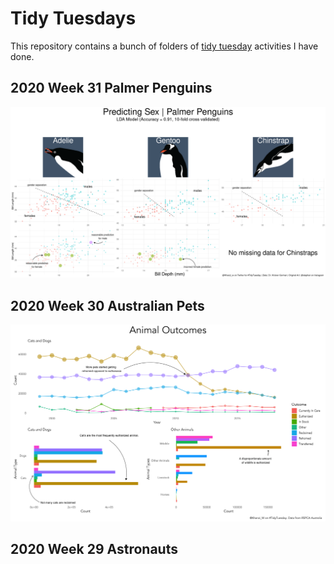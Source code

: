 # Tidy Tuesdays

This repository contains a bunch of folders of [tidy tuesday](https://github.com/rfordatascience/tidytuesday) activities I have done.

## 2020 Week 31 Palmer Penguins

![](2020-07-28/penguins.png)

## 2020 Week 30 Australian Pets

![](https://github.com/Khanzi/tidy-tuesdays/blob/master/2020-07-21/animal_outcomes.png?raw=true)


## 2020 Week 29 Astronauts

![]()